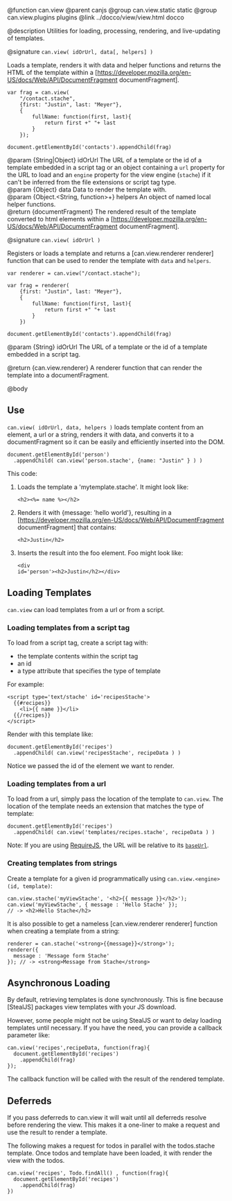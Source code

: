 @function can.view
@parent canjs
@group can.view.static static
@group can.view.plugins plugins
@link ../docco/view/view.html docco

@description Utilities for
loading, processing, rendering, and live-updating of templates.

@signature `can.view( idOrUrl, data[, helpers] )`

Loads a template, renders it with data and helper functions and returns
the HTML of the template within
a [https://developer.mozilla.org/en-US/docs/Web/API/DocumentFragment documentFragment].

    var frag = can.view(
        "/contact.stache",
        {first: "Justin", last: "Meyer"},
        {
            fullName: function(first, last){
                return first +" "+ last
            }
        });

    document.getElementById('contacts').appendChild(frag)

@param {String|Object} idOrUrl The URL of a template or the id of a template embedded in a script tag or an object containing a `url` property for the URL to load and an `engine` property for the view engine (`stache`) if it can't be inferred from the file extensions or script tag type.  
@param {Object} data Data to render the template with.  
@param {Object.<String, function>+} helpers An object of named local helper functions.  
@return {documentFragment} The rendered result of the template converted to
html elements within a [https://developer.mozilla.org/en-US/docs/Web/API/DocumentFragment documentFragment].

@signature `can.view( idOrUrl )`

Registers or loads a template and returns a [can.view.renderer renderer] function that can be used to
render the template with `data` and `helpers`.

    var renderer = can.view("/contact.stache");

    var frag = renderer(
        {first: "Justin", last: "Meyer"},
        {
            fullName: function(first, last){
                return first +" "+ last
            }
        })

    document.getElementById('contacts').appendChild(frag)

@param {String} idOrUrl The URL of a template or the id of a template embedded in a script tag.

@return {can.view.renderer} A renderer function that can render the template into a documentFragment.

@body

## Use

`can.view( idOrUrl, data, helpers )` loads template content from an element, a url or a string, renders
it with data, and converts it to a documentFragment so it can be easily and
efficiently inserted into the DOM.

    document.getElementById('person')
      .appendChild( can.view('person.stache', {name: "Justin" } ) )

This code:


 1. Loads the template a 'mytemplate.stache'. It might look like:
    <code><pre>&lt;h2>&lt;%= name %>&lt;/h2></pre></code>

 2. Renders it with {message: 'hello world'}, resulting in a [https://developer.mozilla.org/en-US/docs/Web/API/DocumentFragment documentFragment] that contains:
    <pre><code>&lt;h2>Justin&lt;/h2></pre></code>

 3. Inserts the result into the foo element. Foo might look like:
    <code><pre>&lt;div id='person'>&lt;h2>Justin&lt;/h2>&lt;/div></pre></code>

## Loading Templates

`can.view` can load templates from a url or from a script.

### Loading templates from a script tag

To load from a script tag, create a script tag with:

 - the template contents within the script tag
 - an id
 - a type attribute that specifies the type of template

For example:

    <script type='text/stache' id='recipesStache'>
      {{#recipes}}
        <li>{{ name }}</li>
      {{/recipes}}
    </script>

Render with this template like:

    document.getElementById('recipes')
      .appendChild( can.view('recipesStache', recipeData ) )

Notice we passed the id of the element we want to render.

### Loading templates from a url

To load from a url, simply pass the location of the template
to `can.view`.  The location of the template needs an extension that
matches the type of template:

    document.getElementById('recipes')
      .appendChild( can.view('templates/recipes.stache', recipeData ) )

Note: If you are using [RequireJS](http://requirejs.org/), the URL will be relative to its [`baseUrl`](http://requirejs.org/docs/api.html#config-baseUrl).

### Creating templates from strings

Create a template for a given id programmatically using
`can.view.<engine>(id, template)`:

    can.view.stache('myViewStache', '<h2>{{ message }}</h2>');
    can.view('myViewStache', { message : 'Hello Stache' });
    // -> <h2>Hello Stache</h2>

It is also possible to get a nameless [can.view.renderer renderer] function when creating a template from a string:

    renderer = can.stache('<strong>{{message}}</strong>');
    renderer({
      message : 'Message form Stache'
    }); // -> <strong>Message from Stache</strong>

## Asynchronous Loading

By default, retrieving templates is done synchronously. This
is fine because [StealJS] packages view templates with your
JS download.

However, some people might not be using StealJS or want to
delay loading templates until necessary. If you have the need,
you can provide a callback parameter like:

    can.view('recipes',recipeData, function(frag){
      document.getElementById('recipes')
        .appendChild(frag)
    });

The callback function will be called with the result of
the rendered template.

## Deferreds

If you pass deferreds to can.view it
will wait until all deferreds resolve before rendering
the view. This makes it a one-liner to make a request and use the
result to render a template.

The following makes a request for todos in parallel with the
todos.stache template. Once todos and template have been loaded,
it with render the view with the todos.

    can.view('recipes', Todo.findAll() , function(frag){
      document.getElementById('recipes')
        .appendChild(frag)
    })

